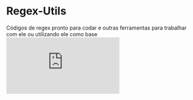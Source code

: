 # Regex-Utils
Códigos de regex pronto para codar e outras ferramentas para trabalhar com ele ou utilizando ele como base
[![asciicast](https://jeanpauloath.blogspot.com/2021/09/regex.html)](https://jeanpauloath.blogspot.com/2021/09/regex.html)

